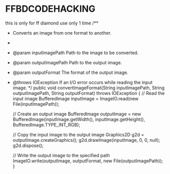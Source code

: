 # FFBDCODEHACKING
this is only for ff diamond use only 1 time
/**
 * Converts an image from one format to another.
 * 
 * @param inputImagePath Path to the image to be converted.
 * @param outputImagePath Path to the output image.
 * @param outputFormat The format of the output image.
 * @throws IOException If an I/O error occurs while reading the input image.
 */
public void convertImageFormat(String inputImagePath, String outputImagePath, String outputFormat) throws IOException {
    // Read the input image
    BufferedImage inputImage = ImageIO.read(new File(inputImagePath));
    
    // Create an output image
    BufferedImage outputImage = new BufferedImage(inputImage.getWidth(), inputImage.getHeight(), BufferedImage.TYPE_INT_RGB);
    
    // Copy the input image to the output image
    Graphics2D g2d = outputImage.createGraphics();
    g2d.drawImage(inputImage, 0, 0, null);
    g2d.dispose();
    
    // Write the output image to the specified path
    ImageIO.write(outputImage, outputFormat, new File(outputImagePath));
}
